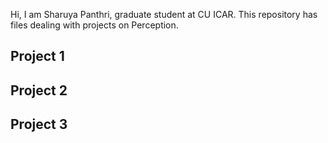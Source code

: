 Hi, I am Sharuya Panthri, graduate student at CU ICAR.
This repository has files dealing with projects on Perception.

## Project 1
## Project 2
## Project 3
